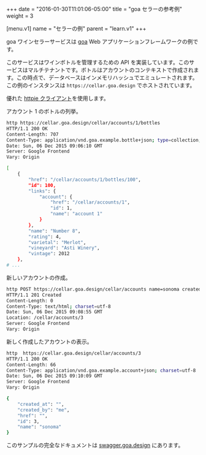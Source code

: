 +++
date = "2016-01-30T11:01:06-05:00"
title = "goa セラーの参考例"
weight = 3

[menu.v1]
name = "セラーの例"
parent = "learn.v1"
+++

goa ワインセラーサービスは [goa](https://goa.design) Web アプリケーションフレームワークの例です。

このサービスはワインボトルを管理するための API を実装しています。このサービスはマルチテナントです。ボトルはアカウントのコンテキストで作成されます。この時点で、データベースはインメモリハッシュでエミュレートされます。この例のインスタンスは `https://cellar.goa.design` でホストされています。

優れた [httpie クライアント](https://github.com/jkbrzt/httpie)を使用します。

アカウント 1 のボトルの列挙。
```bash
http https://cellar.goa.design/cellar/accounts/1/bottles
HTTP/1.1 200 OK
Content-Length: 707
Content-Type: application/vnd.goa.example.bottle+json; type=collection; charset=utf-8
Date: Sun, 06 Dec 2015 09:06:10 GMT
Server: Google Frontend
Vary: Origin

[
    {
        "href": "/cellar/accounts/1/bottles/100",
        "id": 100,
        "links": {
            "account": {
                "href": "/cellar/accounts/1",
                "id": 1,
                "name": "account 1"
            }
        },
        "name": "Number 8",
        "rating": 4,
        "varietal": "Merlot",
        "vineyard": "Asti Winery",
        "vintage": 2012
    },
# ...
```

新しいアカウントの作成。
```bash
http POST https://cellar.goa.design/cellar/accounts name=sonoma created_by=me
HTTP/1.1 201 Created
Content-Length: 0
Content-Type: text/html; charset=utf-8
Date: Sun, 06 Dec 2015 09:08:55 GMT
Location: /cellar/accounts/3
Server: Google Frontend
Vary: Origin
```

新しく作成したアカウントの表示。
```bash
http  https://cellar.goa.design/cellar/accounts/3
HTTP/1.1 200 OK
Content-Length: 66
Content-Type: application/vnd.goa.example.account+json; charset=utf-8
Date: Sun, 06 Dec 2015 09:10:09 GMT
Server: Google Frontend
Vary: Origin

{
    "created_at": "",
    "created_by": "me",
    "href": "",
    "id": 3,
    "name": "sonoma"
}
```

このサンプルの完全なドキュメントは [swagger.goa.design](https://swagger.goa.design/?url=goadesign%2Fgoa-cellar%2Fdesign) にあります。
